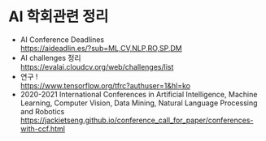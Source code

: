 # AI 학회관련 정리 

- AI Conference Deadlines <br>
https://aideadlin.es/?sub=ML,CV,NLP,RO,SP,DM <br>
- AI challenges 정리 <br>
https://evalai.cloudcv.org/web/challenges/list <br>
- 연구 ! <br>
https://www.tensorflow.org/tfrc?authuser=1&hl=ko <br>
- 2020-2021 International Conferences in Artificial Intelligence, Machine Learning, Computer Vision, Data Mining, Natural Language Processing and Robotics <br>
https://jackietseng.github.io/conference_call_for_paper/conferences-with-ccf.html <br>

